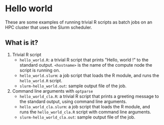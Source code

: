 # Hello world

These are some examples of running trivial R scripts as batch jobs on an HPC
cluster that uses the Slurm scheduler.


## What is it?

1. Trivial R script
    - `hello_world.R`: a trivial R script that prints "Hello, world <hostname>
      !" to the standard output. `<hostname>` is the name of the compute node
      the script is running on.
    - `hello_world.slurm`: a job script that loads the R module, and runs the
      `hello_world.R` script.
    - `slurm-hello_world.out`: sample output file of the job.
1. Command line arguments with `optparse`
    - `hello_world_cla.R`: a trivial R script that prints a greeting message to
      the standard output, using command line arguments.
    - `hello_world_cla.slurm`: a job script that loads the R module, and runs
      the `hello_world_cla.R` script with command line arguments.
    - `slurm-hello_world_cla.out`: sample output file of the job.
